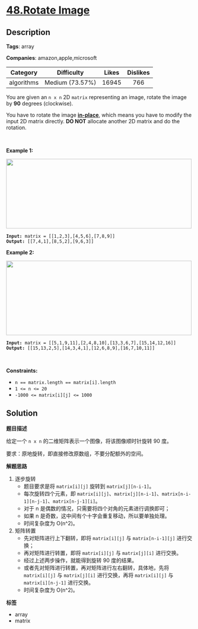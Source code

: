 # [48.Rotate Image](https://leetcode.com/problems/rotate-image/description/)

## Description

**Tags**: array

**Companies**: amazon,apple,microsoft

|  Category  |   Difficulty    | Likes | Dislikes |
| :--------: | :-------------: | :---: | :------: |
| algorithms | Medium (73.57%) | 16945 |   766    |

<p>You are given an <code>n x n</code> 2D <code>matrix</code> representing an image, rotate the image by <strong>90</strong> degrees (clockwise).</p>
<p>You have to rotate the image <a href="https://en.wikipedia.org/wiki/In-place_algorithm" target="_blank"><strong>in-place</strong></a>, which means you have to modify the input 2D matrix directly. <strong>DO NOT</strong> allocate another 2D matrix and do the rotation.</p>
<p>&nbsp;</p>
<p><strong class="example">Example 1:</strong></p>
<img alt="" src="https://assets.leetcode.com/uploads/2020/08/28/mat1.jpg" style="width: 500px; height: 188px;" />
<pre><code><strong>Input:</strong> matrix = [[1,2,3],[4,5,6],[7,8,9]]
<strong>Output:</strong> [[7,4,1],[8,5,2],[9,6,3]]</code></pre>
<p><strong class="example">Example 2:</strong></p>
<img alt="" src="https://assets.leetcode.com/uploads/2020/08/28/mat2.jpg" style="width: 500px; height: 201px;" />
<pre><code><strong>Input:</strong> matrix = [[5,1,9,11],[2,4,8,10],[13,3,6,7],[15,14,12,16]]
<strong>Output:</strong> [[15,13,2,5],[14,3,4,1],[12,6,8,9],[16,7,10,11]]</code></pre>
<p>&nbsp;</p>
<p><strong>Constraints:</strong></p>
<ul>
  <li><code>n == matrix.length == matrix[i].length</code></li>
  <li><code>1 &lt;= n &lt;= 20</code></li>
  <li><code>-1000 &lt;= matrix[i][j] &lt;= 1000</code></li>
</ul>

## Solution

**题目描述**

给定一个 `n x n` 的二维矩阵表示一个图像，将该图像顺时针旋转 90 度。

要求：原地旋转，即直接修改原数组，不要分配额外的空间。

**解题思路**

1. 逐步旋转
   - 题目要求是将 `matrix[i][j]` 旋转到 `matrix[j][n-i-1]`。
   - 每次旋转四个元素，即 `matrix[i][j]`、`matrix[j][n-i-1]`、`matrix[n-i-1][n-j-1]`、`matrix[n-j-1][i]`。
   - 对于 n 是偶数的情况，只需要将四个对角的元素进行调换即可；
   - 如果 n 是奇数，这中间有个十字会重复移动，所以要单独处理。
   - 时间复杂度为 O(n^2)。
2. 矩阵转置
   - 先对矩阵进行上下翻转，即将 `matrix[i][j]` 与 `matrix[n-i-1][j]` 进行交换；
   - 再对矩阵进行转置，即将 `matrix[i][j]` 与 `matrix[j][i]` 进行交换。
   - 经过上述两步操作，就能得到旋转 90 度的结果。
   - 或者先对矩阵进行转置，再对矩阵进行左右翻转，具体地，先将 `matrix[i][j]` 与 `matrix[j][i]` 进行交换，再将 `matrix[i][j]` 与 `matrix[i][n-j-1]` 进行交换。
   - 时间复杂度为 O(n^2)。

**标签**

- array
- matrix
